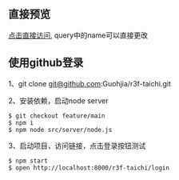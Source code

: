 ## 直接预览
[点击直接访问](https://guohjia.github.io/r3f-taichi/?name=xxx), query中的name可以直接更改

## 使用github登录
1、git clone git@github.com:Guohjia/r3f-taichi.git

2、安装依赖，启动node server
```shell
$ git checkout feature/main
$ npm i
$ npm node src/server/node.js
```

3、启动项目，访问链接，点击登录按钮测试
```shell
$ npm start
$ open http://localhost:8000/r3f-taichi/login
```